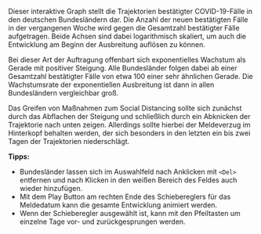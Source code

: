 Dieser interaktive Graph stellt die Trajektorien bestätigter COVID-19-Fälle in den deutschen Bundesländern dar. 
Die Anzahl der neuen bestätigten Fälle in der vergangenen Woche wird gegen die Gesamtzahl bestätigter Fälle aufgetragen. 
Beide Achsen sind dabei logarithmisch skaliert, um auch die Entwicklung am Beginn der Ausbreitung auflösen zu können.

Bei dieser Art der Auftragung offenbart sich exponentielles Wachstum als Gerade mit positiver Steigung. 
Alle Bundesländer folgen dabei ab einer Gesamtzahl bestätigter Fälle von etwa 100 einer sehr ähnlichen Gerade. 
Die Wachstumsrate der exponentiellen Ausbreitung ist dann in allen Bundesländern vergleichbar groß.

Das Greifen von Maßnahmen zum Social Distancing sollte sich zunächst durch das Abflachen der Steigung und schließlich durch ein Abknicken der Trajektorie nach unten zeigen.
Allerdings sollte hierbei der Meldeverzug im Hinterkopf behalten werden, der sich besonders in den letzten ein bis zwei Tagen der Trajektorien niederschlägt. 

**Tipps:** 
- Bundesländer lassen sich im Auswahlfeld nach Anklicken mit `<Del>` entfernen und nach Klicken in den weißen Bereich des Feldes auch wieder hinzufügen.
- Mit dem Play Button am rechten Ende des Schiebereglers für das Meldedatum kann die gesamte Entwicklung animiert werden.
- Wenn der Schieberegler ausgewählt ist, kann mit den Pfeiltasten um einzelne Tage vor- und zurückgesprungen werden.
